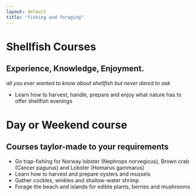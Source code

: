 ```yaml
---
layout: default
title: "fishing and foraging"
---
```


# Shellfish Courses
## Experience, Knowledge, Enjoyment.

*all you ever wanted to know about shellfish but never dared to ask*

* Learn how to harvest, handle, prepare and enjoy what nature has to offer
shellfish evenings 

# Day or Weekend course
## Courses taylor-made to your requirements

* Go trap-fishing for Norway lobster (Nephrops norvegicus), Brown crab (Cancer pagurus) and Lobster (Homarus gammarus)
* Learn how to harvest and prepare oysters and mussels
* Gather cockles, winkles and shallow-water shrimp
* Forage the beach and islands for edible plants, berries and mushrooms
